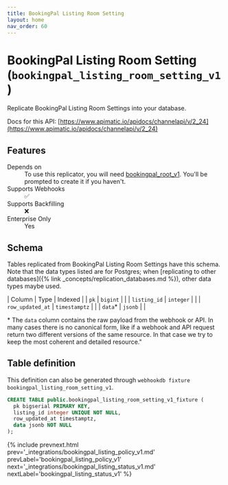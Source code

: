 ```yaml
---
title: BookingPal Listing Room Setting
layout: home
nav_order: 60
---
```


# BookingPal Listing Room Setting (`bookingpal_listing_room_setting_v1`)

Replicate BookingPal Listing Room Settings into your database.

Docs for this API: [https://www.apimatic.io/apidocs/channelapi/v/2_24](https://www.apimatic.io/apidocs/channelapi/v/2_24)

## Features

<dl>
<dt>Depends on</dt>
<dd>To use this replicator, you will need <a href="{% link _integrations/bookingpal_root_v1.md %}">bookingpal_root_v1</a>. You'll be prompted to create it if you haven't.</dd>

<dt>Supports Webhooks</dt>
<dd>✅</dd>
<dt>Supports Backfilling</dt>
<dd>❌</dd>
<dt>Enterprise Only</dt>
<dd>Yes</dd>

</dl>

## Schema

Tables replicated from BookingPal Listing Room Settings have this schema.
Note that the data types listed are for Postgres;
when [replicating to other databases]({% link _concepts/replication_databases.md %}),
other data types maybe used.

| Column | Type | Indexed |
| `pk` | `bigint` |  |
| `listing_id` | `integer` |  |
| `row_updated_at` | `timestamptz` |  |
| `data`* | `jsonb` |  |

<span class="fs-3">* The `data` column contains the raw payload from the webhook or API.
In many cases there is no canonical form, like if a webhook and API request return
two different versions of the same resource.
In that case we try to keep the most coherent and detailed resource."</span>

## Table definition

This definition can also be generated through `webhookdb fixture bookingpal_listing_room_setting_v1`.

```sql
CREATE TABLE public.bookingpal_listing_room_setting_v1_fixture (
  pk bigserial PRIMARY KEY,
  listing_id integer UNIQUE NOT NULL,
  row_updated_at timestamptz,
  data jsonb NOT NULL
);
```

{% include prevnext.html prev='_integrations/bookingpal_listing_policy_v1.md' prevLabel='bookingpal_listing_policy_v1' next='_integrations/bookingpal_listing_status_v1.md' nextLabel='bookingpal_listing_status_v1' %}
